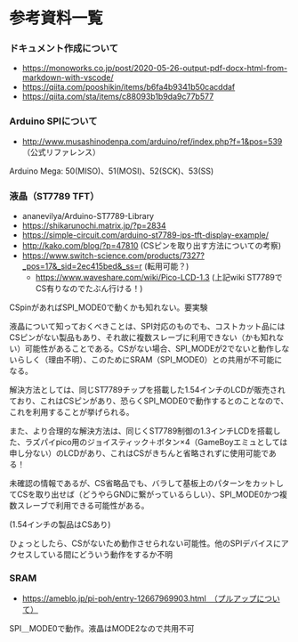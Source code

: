# 参考資料一覧

### ドキュメント作成について
- https://monoworks.co.jp/post/2020-05-26-output-pdf-docx-html-from-markdown-with-vscode/
- https://qiita.com/pooshikin/items/b6fa4b9341b50cacddaf
- https://qiita.com/sta/items/c88093b1b9da9c77b577

### Arduino SPIについて
- http://www.musashinodenpa.com/arduino/ref/index.php?f=1&pos=539 （公式リファレンス）

Arduino Mega: 50(MISO)、51(MOSI)、52(SCK)、53(SS)

### 液晶（ST7789 TFT）
- ananevilya/Arduino-ST7789-Library
- https://shikarunochi.matrix.jp/?p=2834
- https://simple-circuit.com/arduino-st7789-ips-tft-display-example/
- http://kako.com/blog/?p=47810 (CSピンを取り出す方法についての考察)
- https://www.switch-science.com/products/7327?_pos=17&_sid=2ec415bed&_ss=r (転用可能？)
  - https://www.waveshare.com/wiki/Pico-LCD-1.3 (上記wiki ST7789でCS有りなのでたぶん行ける！)

CSpinがあればSPI_MODE0で動くかも知れない。要実験

液晶について知っておくべきことは、SPI対応のものでも、コストカット品にはCSピンがない製品もあり、それ故に複数スレーブに利用できない（かも知れない）可能性があることである。CSがない場合、SPI_MODEが2でないと動作しないらしく（理由不明）、このためにSRAM（SPI_MODE0）との共用が不可能になる。

解決方法としては、同じST7789チップを搭載した1.54インチのLCDが販売されており、これはCSピンがあり、恐らくSPI_MODE0で動作するとのことなので、これを利用することが挙げられる。

また、より合理的な解決方法は、同じくST7789制御の1.3インチLCDを搭載した、ラズパイpico用のジョイスティック＋ボタン×4（GameBoyエミュとしては申し分ない）のLCDがあり、これはCSがきちんと省略されずに使用可能である！

未確認の情報であるが、CS省略品でも、バラして基板上のパターンをカットしてCSを取り出せば（どうやらGNDに繋がっているらしい）、SPI_MODE0かつ複数スレーブで利用できる可能性がある。

(1.54インチの製品はCSあり)

ひょっとしたら、CSがないため動作させられない可能性。他のSPIデバイスにアクセスしている間にどういう動作をするか不明

### SRAM
- https://ameblo.jp/pi-poh/entry-12667969903.html　（プルアップについて）

SPI＿MODE0で動作。液晶はMODE2なので共用不可
